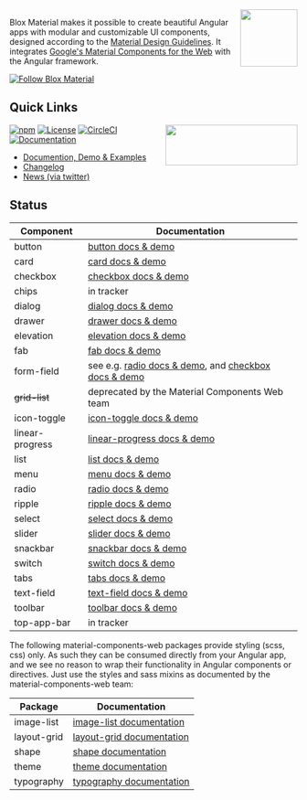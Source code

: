 <img align="right" src="https://blox.src.zone/assets/bloxmaterial.d95f426a452154ce56660b82d7d56e63.svg" width="100" height="100"/>

Blox Material makes it possible to create beautiful Angular apps with modular and customizable UI components,
designed according to the [Material Design Guidelines](https://material.io/guidelines).
It integrates [Google's Material Components for the Web](https://github.com/material-components/material-components-web) with the Angular framework.

[![Follow Blox Material](https://img.shields.io/twitter/url/https/twitter.com/TheSourceZone.svg?style=social&label=Follow\+Blox\+Material)](https://twitter.com/intent/follow?screen_name=TheSourceZone)

## Quick Links
<a href="https://circleci.com/gh/src-zone/material/tree/master"><img align="right" src="https://buildstats.info/circleci/chart/src-zone/material?branch=master&showStats=false" width="231" height="71"/></a>

[![npm](https://img.shields.io/npm/v/@blox/material.svg)](https://www.npmjs.com/package/@blox/material)
[![License](https://img.shields.io/npm/l/@blox/material.svg)](LICENSE.txt)
[![CircleCI](https://img.shields.io/circleci/project/github/src-zone/material.svg)](https://circleci.com/gh/src-zone/material/tree/master)
[![Documentation](https://img.shields.io/badge/demo-website-lightgrey.svg)](https://blox.src.zone/material)
* [Documention, Demo & Examples](https://blox.src.zone/material)
* [Changelog](bundle/CHANGELOG.md)
* [News (via twitter)](https://twitter.com/TheSourceZone)

## Status

Component            | Documentation |
-------------------- | --------- |
button               | [button docs &amp; demo](https://blox.src.zone/material/directives/button) |
card                 | [card docs &amp; demo](https://blox.src.zone/material/directives/card) |
checkbox             | [checkbox docs &amp; demo](https://blox.src.zone/material/directives/checkbox) |
chips                | in tracker |
dialog               | [dialog docs &amp; demo](https://blox.src.zone/material/directives/drawer) |
drawer               | [drawer docs &amp; demo](https://blox.src.zone/material/directives/drawer) |
elevation            | [elevation docs &amp; demo](https://blox.src.zone/material/directives/elevation) |
fab                  | [fab docs &amp; demo](https://blox.src.zone/material/directives/fab) |
form-field           | see e.g. [radio docs &amp; demo](https://blox.src.zone/material/directives/radio), and [checkbox docs &amp; demo](https://blox.src.zone/material/directives/checkbox) |
~~grid-list~~        | deprecated by the Material Components Web team |
icon-toggle          | [icon-toggle docs &amp; demo](https://blox.src.zone/material/directives/icon-toggle) |
linear-progress      | [linear-progress docs &amp; demo](https://blox.src.zone/material/directives/linear-progress) |
list                 | [list docs &amp; demo](https://blox.src.zone/material/directives/list) |
menu                 | [menu docs &amp; demo](https://blox.src.zone/material/directives/menu) |
radio                | [radio docs &amp; demo](https://blox.src.zone/material/directives/radio) |
ripple               | [ripple docs &amp; demo](https://blox.src.zone/material/directives/ripple) |
select               | [select docs &amp; demo](https://blox.src.zone/material/directives/select) |
slider               | [slider docs &amp; demo](https://blox.src.zone/material/directives/slider) |
snackbar             | [snackbar docs &amp; demo](https://blox.src.zone/material/directives/snackbar) |
switch               | [switch docs &amp; demo](https://blox.src.zone/material/directives/switch) |
tabs                 | [tabs docs &amp; demo](https://blox.src.zone/material/directives/tab) |
text-field           | [text-field docs &amp; demo](https://blox.src.zone/material/directives/text-field) |
toolbar              | [toolbar docs &amp; demo](https://blox.src.zone/material/directives/toolbar) |
top-app-bar          | in tracker |

The following material-components-web packages provide styling (scss, css) only. As such they
can be consumed directly from your Angular app, and we see no reason to wrap their functionality
in Angular components or directives. Just use the styles and sass mixins as documented by the
material-components-web team:

Package              | Documentation |
---------------------| --------- |
image-list           | [image-list documentation](https://github.com/material-components/material-components-web/blob/master/packages/mdc-image-list/README.md) |
layout-grid          | [layout-grid documentation](https://github.com/material-components/material-components-web/blob/master/packages/mdc-image-list/README.md) |
shape                | [shape documentation](https://github.com/material-components/material-components-web/blob/master/packages/mdc-image-list/README.md) |
theme                | [theme documentation](https://github.com/material-components/material-components-web/blob/master/packages/mdc-image-list/README.md) |
typography           | [typography documentation](https://github.com/material-components/material-components-web/blob/master/packages/mdc-image-list/README.md) |
